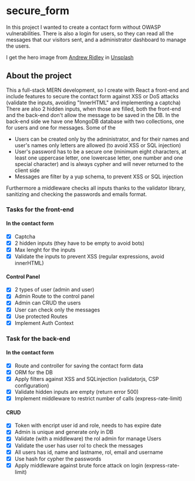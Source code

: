 # secure_form
In this project I wanted to create a contact form without OWASP vulnerabilities. There is also a login for users, so they can read all the messages that our visitors sent, and a administrator dashboard to manage the users.

I get the hero image from  [Andrew Ridley](https://unsplash.com/es/@aridley88?utm_source=unsplash&utm_medium=referral&utm_content=creditCopyText) in [Unsplash](https://unsplash.com/es/fotos/jR4Zf-riEjI?utm_source=unsplash&utm_medium=referral&utm_content=creditCopyText)

## About the project
This a full-stack MERN development, so I create with React a front-end and include features to secure the contact form against XSS or DoS attacks (validate the inputs, avoiding "InnerHTML" and implementing a captcha) There are also 2 hidden inputs, when those are filled, both the front-end and the back-end don't allow the message to be saved in the DB.
In the back-end side we have one MongoDB database with two collections, one for users and one for messages. Some of the 
- Users can be created only by the administrator, and for their names and user's names only letters are allowed (to avoid XSS or SQL injection)
- User's password has to be a secure one (minimum eight characters, at least one uppercase letter, one lowercase letter, one number and one special character) and is always cypher and will never returned to the client side
- Messages are filter by a yup schema, to prevent XSS or SQL injection

  
Furthermore a middleware checks all inputs thanks to the validator library, sanitizing and checking the passwords and emails format.


### Tasks for the front-end
#### In the contact form
- [x] Captcha
- [x] 2 hidden inputs (they have to be empty to avoid bots)
- [x] Max lenght for the inputs
- [x] Validate the inputs to prevent XSS (regular expressions, avoid innerHTML)
#### Control Panel
- [x] 2 types of user (admin and user)
- [x] Admin Route to the control panel
- [x] Admin can CRUD the users
- [x] User can check only the messages
- [x] Use protected Routes
- [x] Implement Auth Context

### Task for the back-end
#### In the contact form
- [x] Route and controller for saving the contact form data
- [x] ORM for the DB
- [x] Apply filters against XSS and SQLinjection (validatorjs, CSP configuration)
- [x] Validate hidden inputs are empty (return error 500)
- [x] Implement middleware to restrict number of calls (express-rate-limit)
#### CRUD
- [x] Token with encript user id and role, needs to has expire date
- [x] Admin is unique and generate only in DB
- [x] Validate (with a middleware) the rol admin for manage Users
- [x] Validate the user has user rol to check the messages
- [x] All users has id, name and lastname, rol, email  and username
- [x] Use hash for cypher the passwords
- [x] Apply middleware against brute force attack on login (express-rate-limit)
